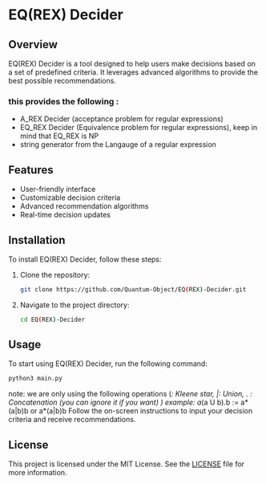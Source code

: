 # EQ(REX) Decider

## Overview
EQ(REX) Decider is a tool designed to help users make decisions based on a set of predefined criteria. It leverages advanced algorithms to provide the best possible recommendations.

### this provides the following :
- A_REX Decider (acceptance problem for regular expressions)
- EQ_REX Decider (Equivalence problem for regular expressions), keep in mind that EQ_REX is NP
- string generator from the Langauge of a regular expression
 

## Features
- User-friendly interface
- Customizable decision criteria
- Advanced recommendation algorithms
- Real-time decision updates

## Installation
To install EQ(REX) Decider, follow these steps:

1. Clone the repository:
    ```bash
    git clone https://github.com/Quantum-Object/EQ(REX)-Decider.git
    ```
2. Navigate to the project directory:
    ```bash
    cd EQ(REX)-Decider
    ```


## Usage
To start using EQ(REX) Decider, run the following command:
```bash
python3 main.py
```
note: we are only using the following operations (*: Kleene star, |: Union, . : Concatenation (you can ignore it if you want) )
example: a*(a U b).b := a*(a|b)b or a*(a|b)b
Follow the on-screen instructions to input your decision criteria and receive recommendations.



## License
This project is licensed under the MIT License. See the [LICENSE](LICENSE) file for more information.


